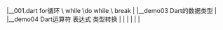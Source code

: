 |__001.dart  for循环 \ while \do while \ break
|
|__demo03 Dart的数据类型 
|
|__demo04 Dart运算符 表达式 类型转换
|
|
|
|
|
|
